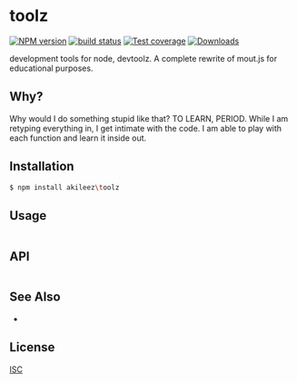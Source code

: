 # toolz
[![NPM version][npm-image]][npm-url]
[![build status][travis-image]][travis-url]
[![Test coverage][coveralls-image]][coveralls-url]
[![Downloads][downloads-image]][downloads-url]

development tools for node, devtoolz. A complete rewrite of mout.js for educational purposes.

## Why?
Why would I do something stupid like that? TO LEARN, PERIOD. While I am retyping everything in, I get
intimate with the code. I am able to play with each function and learn it inside out.

## Installation
```bash
$ npm install akileez\toolz
```

## Usage
```js

```

## API
```js

```

## See Also
-

## License
[ISC](https://tldrlegal.com/license/ISC-license)

[npm-image]: https://img.shields.io/npm/v/toolz.svg?style=flat-square
[npm-url]: https://npmjs.org/package/toolz
[travis-image]: https://img.shields.io/travis/akileez/toolz.svg?style=flat-square
[travis-url]: https://travis-ci.org/akileez/toolz
[coveralls-image]: https://img.shields.io/coveralls/akileez/toolz.svg?style=flat-square
[coveralls-url]: https://coveralls.io/r/akileez/toolz?branch=master
[downloads-image]: http://img.shields.io/npm/dm/toolz.svg?style=flat-square
[downloads-url]: https://npmjs.org/package/toolz
